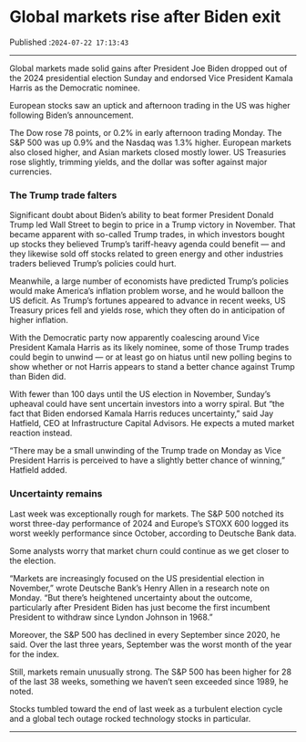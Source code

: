 # Global markets rise after Biden exit

Published :`2024-07-22 17:13:43`

---

Global markets made solid gains after President Joe Biden dropped out of the 2024 presidential election Sunday and endorsed Vice President Kamala Harris as the Democratic nominee.

European stocks saw an uptick and afternoon trading in the US was higher following Biden’s announcement.

The Dow rose 78 points, or 0.2% in early afternoon trading Monday. The S&P 500 was up 0.9% and the Nasdaq was 1.3% higher. European markets also closed higher, and Asian markets closed mostly lower. US Treasuries rose slightly, trimming yields, and the dollar was softer against major currencies.

### The Trump trade falters

Significant doubt about Biden’s ability to beat former President Donald Trump led Wall Street to begin to price in a Trump victory in November. That became apparent with so-called Trump trades, in which investors bought up stocks they believed Trump’s tariff-heavy agenda could benefit — and they likewise sold off stocks related to green energy and other industries traders believed Trump’s policies could hurt.

Meanwhile, a large number of economists have predicted Trump’s policies would make America’s inflation problem worse, and he would balloon the US deficit. As Trump’s fortunes appeared to advance in recent weeks, US Treasury prices fell and yields rose, which they often do in anticipation of higher inflation.

With the Democratic party now apparently coalescing around Vice President Kamala Harris as its likely nominee, some of those Trump trades could begin to unwind — or at least go on hiatus until new polling begins to show whether or not Harris appears to stand a better chance against Trump than Biden did.

With fewer than 100 days until the US election in November, Sunday’s upheaval could have sent uncertain investors into a worry spiral. But “the fact that Biden endorsed Kamala Harris reduces uncertainty,” said Jay Hatfield, CEO at Infrastructure Capital Advisors. He expects a muted market reaction instead.

“There may be a small unwinding of the Trump trade on Monday as Vice President Harris is perceived to have a slightly better chance of winning,” Hatfield added.

### Uncertainty remains

Last week was exceptionally rough for markets. The S&P 500 notched its worst three-day performance of 2024 and Europe’s STOXX 600 logged its worst weekly performance since October, according to Deutsche Bank data.

Some analysts worry that market churn could continue as we get closer to the election.

“Markets are increasingly focused on the US presidential election in November,” wrote Deutsche Bank’s Henry Allen in a research note on Monday. “But there’s heightened uncertainty about the outcome, particularly after President Biden has just become the first incumbent President to withdraw since Lyndon Johnson in 1968.”

Moreover, the S&P 500 has declined in every September since 2020, he said. Over the last three years, September was the worst month of the year for the index.

Still, markets remain unusually strong. The S&P 500 has been higher for 28 of the last 38 weeks, something we haven’t seen exceeded since 1989, he noted.

Stocks tumbled toward the end of last week as a turbulent election cycle and a global tech outage rocked technology stocks in particular.

---

